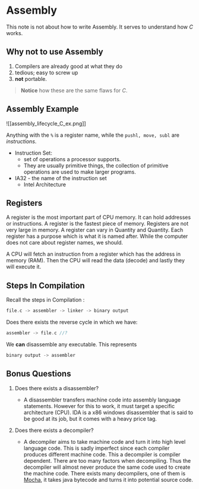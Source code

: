 # Assembly
This note is not about how to write Assembly. It serves to understand how *C* works. 

## Why not to use Assembly
1. Compilers are already good at what they do
2. tedious; easy to screw up
3. **not** portable. 

> **Notice** how these are the same flaws for *C*. 

## Assembly Example
![[assembly_lifecycle_C_ex.png]]

Anything with the `%` is a register name, while the `pushl, move, subl` are *instructions*.

+ Instruction Set:
	+ set of operations a processor supports. 
	+ They are usually primitive things, the collection of primitive operations are used to make larger programs. 
+ IA32 - the name of the instruction set
	+ Intel Architecture

## Registers
A register is the most important part of CPU memory. It can hold addresses or instructions. A register is the fastest piece of memory. Registers are not very large in memory.  A register can vary in Quantity and Quantity. Each register has a purpose which is what it is named after. While the computer does not care about register names, we should. 

A CPU will fetch an instruction from a register which has the address in memory (RAM). Then the CPU will read the data (decode) and lastly they will execute it. 

## Steps In Compilation 
Recall the steps in Compilation :
```c
file.c -> assembler -> linker -> binary output
```

Does there exists the reverse cycle in which we have:
```c
assembler -> file.c //?
```

We **can** disassemble any executable. This represents
```c
binary output -> assembler
```

## Bonus Questions
1. Does there exists a disassembler? 
	+	A disassembler transfers machine code into assembly language statements. However for this to work, it must target a specific architecture (CPU). IDA is a x86 windows disassembler that is said to be good at its job, but it comes with a heavy price tag. 

2. Does there exists a decompiler?
	+	A decompiler aims to take machine code and turn it into high level language code. This is sadly imperfect since each compiler produces different machine code. This a decompiler is compiler dependent. There are too many factors when decompiling. Thus the decompiler will almost never produce the same code used to create the machine code. There exists many decompilers, one of them is [Mocha](https://en.wikipedia.org/wiki/Mocha_(decompiler)), it takes java bytecode and turns it into potential source code. 